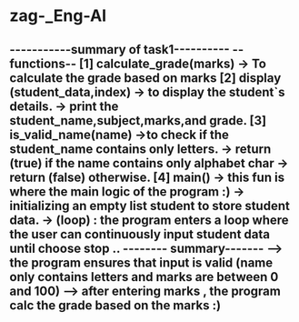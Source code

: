 # zag-_Eng-AI
-----------summary of task1----------
-- functions--
[1] calculate_grade(marks)
-> To calculate the grade based on marks 
[2] display (student_data,index)
-> to display the student`s details.
-> print the student_name,subject,marks,and grade.
[3] is_valid_name(name)
->to check if the student_name contains only letters.
-> return (true) if the name contains only alphabet char 
-> return (false) otherwise.
[4] main()
-> this fun is where the main logic of the program :)
-> initializing an empty list student to store student data.
->  (loop) : the program enters a loop where the user can continuously input student data until choose stop ..
 -------- summary-------
 --> the program ensures that input is valid (name only contains letters and marks are between 0 and 100)
 --> after entering marks , the program calc the grade based on the marks :)
 -----------------------------------------------------------------


